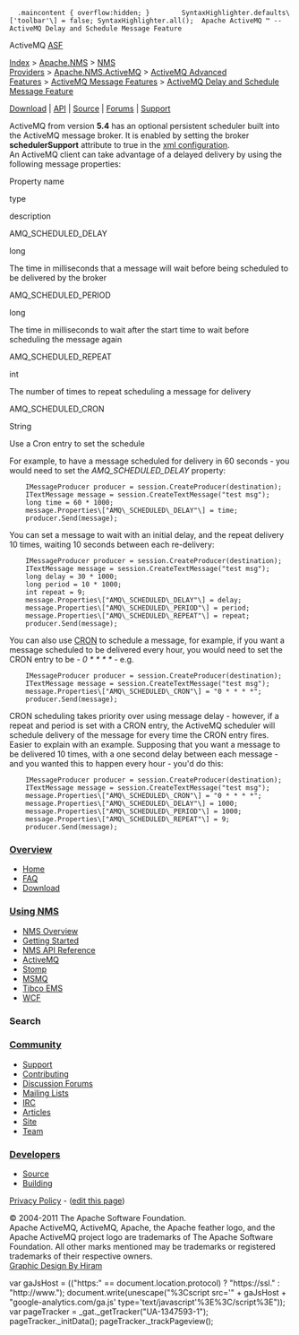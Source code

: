       .maincontent { overflow:hidden; }        SyntaxHighlighter.defaults\['toolbar'\] = false; SyntaxHighlighter.all();  Apache ActiveMQ ™ -- ActiveMQ Delay and Schedule Message Feature 

ActiveMQ [ASF](http://www.apache.org)

[Index](index.html) > [Apache.NMS](apachenms.html) > [NMS Providers](nms-providers.html) > [Apache.NMS.ActiveMQ](apachenmsactivemq.html) > [ActiveMQ Advanced Features](activemq-advanced-features.html) > [ActiveMQ Message Features](activemq-message-features.html) > [ActiveMQ Delay and Schedule Message Feature](activemq-delay-and-schedule-message-feature.html)

[Download](download.html) | [API](nms-api.html) | [Source](source.html) | [Forums](http://activemq.apache.org/discussion-forums.html) | [Support](http://activemq.apache.org/support.html)

ActiveMQ from version **5.4** has an optional persistent scheduler built into the ActiveMQ message broker. It is enabled by setting the broker **schedulerSupport** attribute to true in the [xml configuration](#).  
An ActiveMQ client can take advantage of a delayed delivery by using the following message properties:

Property name

type

description

AMQ\_SCHEDULED\_DELAY

long

The time in milliseconds that a message will wait before being scheduled to be delivered by the broker

AMQ\_SCHEDULED\_PERIOD

long

The time in milliseconds to wait after the start time to wait before scheduling the message again

AMQ\_SCHEDULED\_REPEAT

int

The number of times to repeat scheduling a message for delivery

AMQ\_SCHEDULED\_CRON

String

Use a Cron entry to set the schedule

For example, to have a message scheduled for delivery in 60 seconds - you would need to set the _AMQ\_SCHEDULED\_DELAY_ property:

        IMessageProducer producer = session.CreateProducer(destination);
        ITextMessage message = session.CreateTextMessage("test msg");
        long time = 60 * 1000;
        message.Properties\["AMQ\_SCHEDULED\_DELAY"\] = time;
        producer.Send(message);

You can set a message to wait with an initial delay, and the repeat delivery 10 times, waiting 10 seconds between each re-delivery:

        IMessageProducer producer = session.CreateProducer(destination);
        ITextMessage message = session.CreateTextMessage("test msg");
        long delay = 30 * 1000;
        long period = 10 * 1000;
        int repeat = 9;
        message.Properties\["AMQ\_SCHEDULED\_DELAY"\] = delay;
        message.Properties\["AMQ\_SCHEDULED\_PERIOD"\] = period;
        message.Properties\["AMQ\_SCHEDULED\_REPEAT"\] = repeat;
        producer.Send(message);

You can also use [CRON](http://en.wikipedia.org/wiki/Cron) to schedule a message, for example, if you want a message scheduled to be delivered every hour, you would need to set the CRON entry to be - _0 * * * *_ \- e.g.

        IMessageProducer producer = session.CreateProducer(destination);
        ITextMessage message = session.CreateTextMessage("test msg");
        message.Properties\["AMQ\_SCHEDULED\_CRON"\] = "0 * * * *";
        producer.Send(message);

CRON scheduling takes priority over using message delay - however, if a repeat and period is set with a CRON entry, the ActiveMQ scheduler will schedule delivery of the message for every time the CRON entry fires. Easier to explain with an example. Supposing that you want a message to be delivered 10 times, with a one second delay between each message - and you wanted this to happen every hour - you'd do this:

        IMessageProducer producer = session.CreateProducer(destination);
        ITextMessage message = session.CreateTextMessage("test msg");
        message.Properties\["AMQ\_SCHEDULED\_CRON"\] = "0 * * * *";
        message.Properties\["AMQ\_SCHEDULED\_DELAY"\] = 1000;
        message.Properties\["AMQ\_SCHEDULED\_PERIOD"\] = 1000;
        message.Properties\["AMQ\_SCHEDULED\_REPEAT"\] = 9;
        producer.Send(message);

### [Overview](overview.html)

*   [Home](index.html)
*   [FAQ](faq.html)
*   [Download](download.html)

### [Using NMS](using-nms.html)

*   [NMS Overview](apachenms.html)
*   [Getting Started](nms.html)
*   [NMS API Reference](nms-api.html)
*   [ActiveMQ](apachenmsactivemq.html)
*   [Stomp](apachenmsstomp.html)
*   [MSMQ](apachenmsmsmq.html)
*   [Tibco EMS](apachenmsems.html)
*   [WCF](apachenmswcf.html)

### Search

   

### [Community](community.html)

*   [Support](support.html)
*   [Contributing](http://activemq.apache.org/contributing.html)
*   [Discussion Forums](http://activemq.apache.org/discussion-forums.html)
*   [Mailing Lists](http://activemq.apache.org/mailing-lists.html)
*   [IRC](irc://irc.codehaus.org/activemq)
*   [Articles](articles.html)
*   [Site](site.html)
*   [Team](http://activemq.apache.org/team.html)

### [Developers](developers.html)

*   [Source](source.html)
*   [Building](building.html)

[Privacy Policy](http://activemq.apache.org/privacy-policy.html) \- ([edit this page](https://cwiki.apache.org/confluence/pages/editpage.action?pageId=25202031))

© 2004-2011 The Apache Software Foundation.  
Apache ActiveMQ, ActiveMQ, Apache, the Apache feather logo, and the Apache ActiveMQ project logo are trademarks of The Apache Software Foundation. All other marks mentioned may be trademarks or registered trademarks of their respective owners.  
[Graphic Design By Hiram](http://hiramchirino.com)

var gaJsHost = (("https:" == document.location.protocol) ? "https://ssl." : "http://www."); document.write(unescape("%3Cscript src='" + gaJsHost + "google-analytics.com/ga.js' type='text/javascript'%3E%3C/script%3E")); var pageTracker = \_gat.\_getTracker("UA-1347593-1"); pageTracker.\_initData(); pageTracker.\_trackPageview();